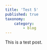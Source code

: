 ```yaml
---
title: 'Test 5'
published: true
taxonomy:
    category:
        - blog
---
```


This is a test post.